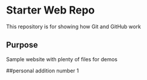 # Starter Web Repo

This repository is for showing how Git and GitHub work

## Purpose

Sample website with plenty of files for demos

##personal addition
number 1
